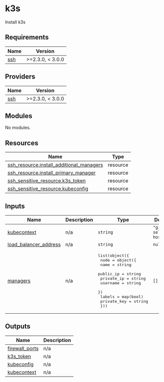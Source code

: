# k3s

Install k3s

<!-- BEGINNING OF PRE-COMMIT-TERRAFORM DOCS HOOK -->
## Requirements

| Name | Version |
|------|---------|
| <a name="requirement_ssh"></a> [ssh](#requirement\_ssh) | >=2.3.0, < 3.0.0 |

## Providers

| Name | Version |
|------|---------|
| <a name="provider_ssh"></a> [ssh](#provider\_ssh) | >=2.3.0, < 3.0.0 |

## Modules

No modules.

## Resources

| Name | Type |
|------|------|
| [ssh_resource.install_additional_managers](https://registry.terraform.io/providers/loafoe/ssh/latest/docs/resources/resource) | resource |
| [ssh_resource.install_primary_manager](https://registry.terraform.io/providers/loafoe/ssh/latest/docs/resources/resource) | resource |
| [ssh_sensitive_resource.k3s_token](https://registry.terraform.io/providers/loafoe/ssh/latest/docs/resources/sensitive_resource) | resource |
| [ssh_sensitive_resource.kubeconfig](https://registry.terraform.io/providers/loafoe/ssh/latest/docs/resources/sensitive_resource) | resource |

## Inputs

| Name | Description | Type | Default | Required |
|------|-------------|------|---------|:--------:|
| <a name="input_kubecontext"></a> [kubecontext](#input\_kubecontext) | n/a | `string` | `"gitpod-self-hosted"` | no |
| <a name="input_load_balancer_address"></a> [load\_balancer\_address](#input\_load\_balancer\_address) | n/a | `string` | `null` | no |
| <a name="input_managers"></a> [managers](#input\_managers) | n/a | <pre>list(object({<br>    node = object({<br>      name       = string<br>      public_ip  = string<br>      private_ip = string<br>      username   = string<br>    })<br>    labels      = map(bool)<br>    private_key = string<br>  }))</pre> | `[]` | no |

## Outputs

| Name | Description |
|------|-------------|
| <a name="output_firewall_ports"></a> [firewall\_ports](#output\_firewall\_ports) | n/a |
| <a name="output_k3s_token"></a> [k3s\_token](#output\_k3s\_token) | n/a |
| <a name="output_kubeconfig"></a> [kubeconfig](#output\_kubeconfig) | n/a |
| <a name="output_kubecontext"></a> [kubecontext](#output\_kubecontext) | n/a |
<!-- END OF PRE-COMMIT-TERRAFORM DOCS HOOK -->
